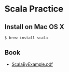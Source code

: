 # Scala Practice

## Install on Mac OS X

```
$ brew install scala
```

## Book
* [ScalaByExample.pdf](book/ScalaByExample.pdf)